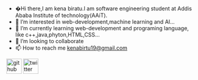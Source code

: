 - �Hi there,I am kena biratu.I am software engineering student at Addis Ababa Institute of technology(AAiT).
- 👀 I’m interested in web-development,machine learning and AI...
- 🌱 I’m currently learning web-development and programing language, like c++,java,phyton,HTML,CSS...
- 💞️ I’m looking to collaborate 
- 📫 How to reach me
   kenabirtu19@gmail.com

<!---
kena124/kena124 is a ✨ special ✨ repository because its `README.md` (this file) appears on your GitHub profile.
You can click the Preview link to take a look at your changes.
--->
[<img src='https://cdn.jsdelivr.net/npm/simple-icons@3.0.1/icons/github.svg' alt='github' height='40'>](https://github.com/kena124)  [<img src='https://cdn.jsdelivr.net/npm/simple-icons@3.0.1/icons/twitter.svg' alt='twitter' height='40'>](https://www.linkedin.com/in/kena-biratu/) 
